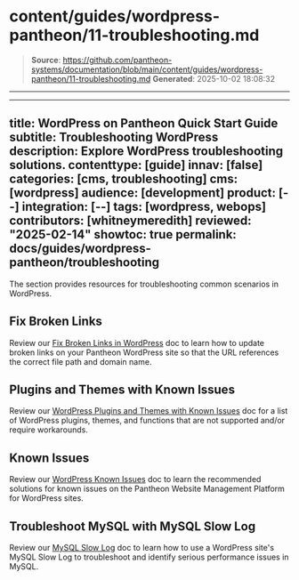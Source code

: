 # content/guides/wordpress-pantheon/11-troubleshooting.md

> **Source**: https://github.com/pantheon-systems/documentation/blob/main/content/guides/wordpress-pantheon/11-troubleshooting.md
> **Generated**: 2025-10-02 18:08:32

---

---
title: WordPress on Pantheon Quick Start Guide
subtitle: Troubleshooting WordPress
description: Explore WordPress troubleshooting solutions.
contenttype: [guide]
innav: [false]
categories: [cms, troubleshooting]
cms: [wordpress]
audience: [development]
product: [--]
integration: [--]
tags: [wordpress, webops]
contributors: [whitneymeredith]
reviewed: "2025-02-14"
showtoc: true
permalink: docs/guides/wordpress-pantheon/troubleshooting
---

The section provides resources for troubleshooting common scenarios in WordPress.

## Fix Broken Links

Review our [Fix Broken Links in WordPress](/guides/wordpress-developer/wordpress-broken-links) doc to learn how to update broken links on your Pantheon WordPress site so that the URL references the correct file path and domain name.

## Plugins and Themes with Known Issues

Review our [WordPress Plugins and Themes with Known Issues](/wordpress-known-issues) doc for a list of WordPress plugins, themes, and functions that are not supported and/or require workarounds.

## Known Issues

Review our [WordPress Known Issues](/wordpress-known-issues) doc to learn the recommended solutions for known issues on the Pantheon Website Management Platform for WordPress sites.

## Troubleshoot MySQL with MySQL Slow Log

Review our [MySQL Slow Log](/guides/mariadb-mysql/mysql-slow-log) doc to learn how to use a WordPress site's MySQL Slow Log to troubleshoot and identify serious performance issues in MySQL.
